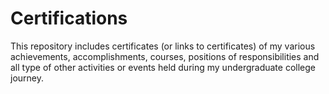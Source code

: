 # Certifications                      

This repository includes certificates (or links to certificates) of my various achievements, accomplishments, courses, positions of responsibilities and all type of other activities or events held during my undergraduate college journey.




  
